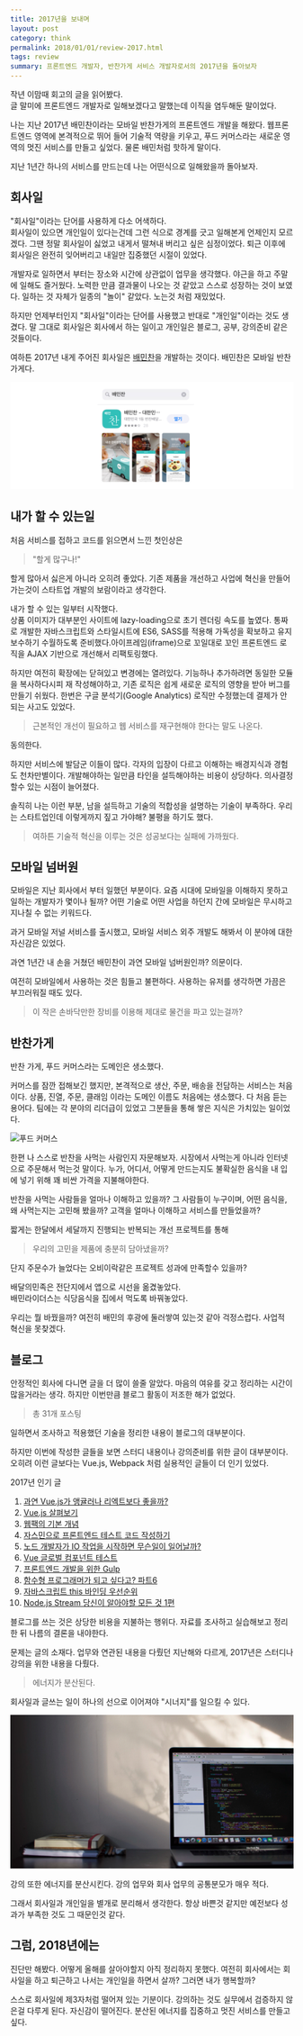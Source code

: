 ```yaml
---
title: 2017년을 보내며
layout: post
category: think
permalink: 2018/01/01/review-2017.html
tags: review
summary: 프론트엔드 개발자, 반찬가게 서비스 개발자로서의 2017년을 돌아보자
---
```


작년 이맘때 회고의 글을 읽어봤다.<br>
글 말미에 프론트엔드 개발자로 일해보겠다고 말했는데 이직을 염두해둔 말이었다.

나는 지난 2017년 배민찬이라는 모바일 반찬가게의 프론트엔드 개발을 해왔다. 웹프론트엔드 영역에 본격적으로 뛰어 들어 기술적 역량을 키우고, 푸드 커머스라는 새로운 영역의 멋진 서비스를 만들고 싶었다. 물론 배민처럼 핫하게 말이다.

지난 1년간 하나의 서비스를 만드는데 나는 어떤식으로 일해왔을까 돌아보자.

## 회사일

"회사일"이라는 단어를 사용하게 다소 어색하다.<br>
회사일이 있으면 개인일이 있다는건데 그런 식으로 경계를 긋고 일해본게 언제인지 모르겠다. 그땐 정말 회사일이 싫었고 내게서 떨쳐내 버리고 싶은 심정이었다. 퇴근 이후에 회사일은 완전히 잊어버리고 내일만 집중했던 시절이 있었다.

개발자로 일하면서 부터는 장소와 시간에 상관없이 업무을 생각했다. 야근을 하고 주말에 일해도 즐거웠다. 노력한 만큼 결과물이 나오는 것 같았고 스스로 성장하는 것이 보였다. 일하는 것 자체가 일종의 "놀이" 같았다. 노는것 처럼 재밌었다.

하지만 언제부터인지 "회사일"이라는 단어를 사용했고 반대로 "개인일"이라는 것도 생겼다. 말 그대로 회사일은 회사에서 하는 일이고 개인일은 블로그, 공부, 강의준비 같은 것들이다.

여하튼 2017년 내게 주어진 회사일은 [배민찬](https://www.baeminchan.com/)을 개발하는 것이다. 배민찬은 모바일 반찬가게다.

![배민찬 로고](/assets/imgs/2018/01/01/baeminchan-logo.png)

## 내가 할 수 있는일

처음 서비스를 접하고 코드를 읽으면서 느낀 첫인상은

> "할게 많구나!"

할게 많아서 싫은게 아니라 오히려 좋았다. 기존 제품을 개선하고 사업에 혁신을 만들어 가는것이 스타트업 개발의 보람이라고 생각한다.

내가 할 수 있는 일부터 시작했다.<br>
상품 이미지가 대부분인 사이트에 lazy-loading으로 초기 렌더링 속도를 높였다. 통짜로 개발한 자바스크립트와 스타일시트에 ES6, SASS를 적용해 가독성을 확보하고 유지보수하기 수월하도록 준비했다.아이프레임(iframe)으로 꼬일대로 꼬인 프론트엔드 로직을 AJAX 기반으로 개선해서 리팩토링했다.

하지만 여전히 확장에는 닫혀있고 변경에는 열려있다. 기능하나 추가하려면 동일한 모듈을 복사하다시피 재 작성해야하고, 기존 로직은 쉽게 새로운 로직의 영향을 받아 버그를 만들기 쉬웠다. 한번은 구글 분석기(Google Analytics) 로직만 수정했는데 결제가 안되는 사고도 있었다.

> 근본적인 개선이 필요하고 웹 서비스를 재구현해야 한다는 말도 나온다.

동의한다.

하지만 서비스에 발담군 이들이 많다. 각자의 입장이 다르고 이해하는 배경지식과 경험도 천차만별이다. 개발해야하는 일만큼 타인을 설득해야하는 비용이 상당하다. 의사결정 할수 있는 시점이 늘어졌다.

솔직히 나는 이런 부분, 남을 설득하고 기술의 적합성을 설명하는 기술이 부족하다. 우리는 스타트업인데 이렇게까지 짚고 가야해? 불평을 하기도 했다.

> 여하튼 기술적 혁신을 이루는 것은 성공보다는 실패에 가까웠다.

## 모바일 넘버원

모바일은 지난 회사에서 부터 일했던 부분이다. 요즘 시대에 모바일을 이해하지 못하고 일하는 개발자가 몇이나 될까? 어떤 기술로 어떤 사업을 하던지 간에 모바일은 무시하고 지나칠 수 없는 키워드다.

과거 모바일 저널 서비스를 출시했고, 모바일 서비스 외주 개발도 해봐서 이 분야에 대한 자신감은 있었다.

과연 1년간 내 손을 거쳤던 배민찬이 과연 모바일 넘버원인까? 의문이다.

여전히 모바일에서 사용하는 것은 힘들고 불편하다. 사용하는 유저를 생각하면 가끔은 부끄러워질 때도 있다.

> 이 작은 손바닥만한 장비를 이용해 제대로 물건을 파고 있는걸까?

## 반찬가게

반찬 가게, 푸드 커머스라는 도메인은 생소했다.

커머스를 잠깐 접해보긴 했지만, 본격적으로 생산, 주문, 배송을 전담하는 서비스는 처음이다. 상품, 진열, 주문, 클래임 이라는 도메인 이름도 처음에는 생소했다. 다 처음 듣는 용어다. 팀에는 각 분야의 리더급이 있었고 그분들을 통해 쌓은 지식은 가치있는 일이었다.

![푸드 커머스](/assets/imgs/2018/01/01/food-commerce.png)

한편 나 스스로 반찬을 사먹는 사람인지 자문해보자. 시장에서 사먹는게 아니라 인터넷으로 주문해서 먹는것 말이다. 누가, 어디서, 어떻게 만드는지도 불확실한 음식을 내 입에 넣기 위해 꽤 비싼 가격을 지불해야한다.

반찬을 사먹는 사람들을 얼마나 이해하고 있을까? 그 사람들이 누구이며, 어떤 음식을, 왜 사먹는지는 고민해 봤을까? 고객을 얼마나 이해하고 서비스를 만들었을까?

짧게는 한달에서 세달까지 진행되는 반복되는 개선 프로젝트를 통해

> 우리의 고민을 제품에 충분히 담아냈을까?

단지 주문수가 늘었다는 오비이락같은 프로젝트 성과에 만족할수 있을까?

배달의민족은 전단지에서 앱으로 시선을 옮겼놓았다.<br>
배민라이더스는 식당음식을 집에서 먹도록 바꿔놓았다.

우리는 뭘 바꿨을까? 여전히 배민의 후광에 둘러쌓여 있는것 같아 걱정스럽다. 사업적 혁신을 못찾겠다.

## 블로그

안정적인 회사에 다니면 글을 더 많이 쓸줄 알았다. 마음의 여유를 갖고 정리하는 시간이 많을거라는 생각. 하지만 이번만큼 블로그 활동이 저조한 해가 없었다.

> 총 31개 포스팅

일하면서 조사하고 적용했던 기술을 정리한 내용이 블로그의 대부분이다.

하지만 이번에 작성한 글들을 보면 스터디 내용이나 강의준비를 위한 글이 대부분이다. 오히려 이런 글보다는 Vue.js, Webpack 처럼 실용적인 글들이 더 인기 있었다.

2017년 인기 글
1. [과연 Vue.js가 앵귤러나 리엑트보다 좋을까?](http://blog.jeonghwan.net/vue/2017/03/29/is-vue-better-than-angular-react.html)
2. [Vue.js 살펴보기](http://blog.jeonghwan.net/vue/2017/03/27/vue.html)
3. [웹팩의 기본 개념](http://blog.jeonghwan.net/js/2017/05/15/webpack.html)
4. [자스민으로 프론트엔드 테스트 코드 작성하기](http://blog.jeonghwan.net/tool/2017/03/28/jasmine.html)
5. [노드 개발자가 IO 작업을 시작하면 무슨일이 일어날까?](http://blog.jeonghwan.net/node/2017/01/27/node-io-deep.html)
6. [Vue 글로벌 컴포넌트 테스트](http://blog.jeonghwan.net/vue/2017/04/19/vue-component-test.html)
7. [프론트엔드 개발을 위한 Gulp](http://blog.jeonghwan.net/tool/2017/09/16/gulp-workflow-for-frentend-development.html)
8. [함수형 프로그래머가 되고 싶다고? 파트6](http://blog.jeonghwan.net/etc/2017/01/16/so-you-want-to-be-a-functional-programmer-part-6.html)
9. [자바스크립트 this 바인딩 우선순위](http://blog.jeonghwan.net/2017/10/22/js-context-binding.html)
10. [Node.js Stream 당신이 알아야할 모든 것 1편](http://blog.jeonghwan.net/node/2017/07/03/node-stream-you-need-to-know.html)

블로그를 쓰는 것은 상당한 비용을 지불하는 행위다. 자료를 조사하고 실습해보고 정리한 뒤 나름의 결론을 내야한다.

문제는 글의 소재다. 업무와 연관된 내용을 다뤘던 지난해와 다르게, 2017년은 스터디나 강의을 위한 내용을 다뤘다.

> 에너지가 분산된다.

회사일과 글쓰는 일이 하나의 선으로 이어져야 "시너지"를 일으킬 수 있다.

![맥북](/assets/imgs/2018/01/01/macbook.png)

강의 또한 에너지를 분산시킨다. 강의 업무와 회사 업무의 공통분모가 매우 적다.

그래서 회사일과 개인일을 별개로 분리해서 생각한다. 항상 바쁜것 같지만 예전보다 성과가 부족한 것도 그 때문인것 같다.

## 그럼, 2018년에는

진단만 해봤다. 어떻게 올해를 살아야할지 아직 정리하지 못했다. 여전히 회사에서는 회사일을 하고 퇴근하고 나서는 개인일을 하면서 살까? 그러면 내가 행복할까?

스스로 회사일에 제3자처럼 떨어져 있는 기분이다. 강의하는 것도 실무에서 검증하지 않은걸 다루게 된다. 자신감이 떨어진다. 분산된 에너지를 집중하고 멋진 서비스를 만들고 싶다.
